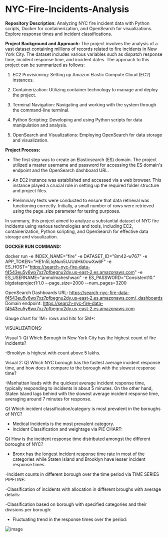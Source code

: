 # NYC-Fire-Incidents-Analysis
**Repository Description:**  Analyzing NYC fire incident data with Python scripts, Docker for containerization, and OpenSearch for visualizations. Explore response times and incident classifications.


**Project Background and Approach:**
The project involves the analysis of a vast dataset containing millions of records related to fire incidents in New York City. The dataset includes various variables such as dispatch response time, incident response time, and incident dates. The approach to this project can be summarized as follows:

1) EC2 Provisioning: Setting up Amazon Elastic Compute Cloud (EC2) instances.

2) Containerization: Utilizing container technology to manage and deploy the project.

3) Terminal Navigation: Navigating and working with the system through the command-line terminal.

4) Python Scripting: Developing and using Python scripts for data manipulation and analysis.

5) OpenSearch and Visualizations: Employing OpenSearch for data storage and visualization.

**Project Process:**

- The first step was to create an Elasticsearch (ES) domain. The project utilized a master username and password for accessing the ES domain's endpoint and the OpenSearch dashboard URL.

- An EC2 instance was established and accessed via a web browser. This instance played a crucial role in setting up the required folder structure and project files.

- Preliminary tests were conducted to ensure that data retrieval was functioning correctly. Initially, a small number of rows were retrieved using the page_size parameter for testing purposes.

In summary, this project aimed to analyze a substantial dataset of NYC fire incidents using various technologies and tools, including EC2, containerization, Python scripting, and OpenSearch for effective data storage and visualization.

**DOCKER RUN COMMAND:**

docker run -e INDEX_NAME="fire" -e DATASET_ID="8m42-w767" -e APP_TOKEN="HE1n5LIqNun5UJUdHk0cwXw6F" -e ES_HOST="https://search-nyc-fire-data-f4543eu5y6wx7xz7pfbegnu2dy.us-east-2.es.amazonaws.com" -e ES_USERNAME="anmolmaheshwari" -e ES_PASSWORD="Consistent10." bigdataproject1:1.0 --page_size=2000 --num_pages=3200


OpenSearch Dashboards URL:
https://search-nyc-fire-data-f4543eu5y6wx7xz7pfbegnu2dy.us-east-2.es.amazonaws.com/_dashboards 
Domain endpoint:
https://search-nyc-fire-data-f4543eu5y6wx7xz7pfbegnu2dy.us-east-2.es.amazonaws.com 
















Gauge chart for 1M+ rows and hits for 5M+:
 

 




  











VISUALIZATIONS:

Visual 1:
Q) Which Borough in New York City has the highest count of fire incidents? 

-Brooklyn is highest with count above 5 lakhs.

 

Visual 2:
Q) Which NYC borough has the fastest average incident response time, and how does it compare to the borough with the slowest response time?

-Manhattan leads with the quickest average incident response time, typically responding to incidents in about 5 minutes. On the other hand, Staten Island lags behind with the slowest average incident response time, averaging around 7 minutes for response.

 




Q) Which incident classification/category is most prevalent in the boroughs of NYC?
- Medical Incidents is the most prevalent category.
- Incident Classification and weightage via PIE CHART:
 
Q) How is the incident response time distributed amongst the different boroughs of NYC?
- Bronx has the longest incident response time rate in most of the categories while Staten Island and Brooklyn have lesser incident response times.
 

-Incident counts in different borough over the time period via TIME SERIES PIPELINE:

 

-Classification of incidents with allocation in different broughs with average details:

 









-Classification based on borough with specified categories and their divisions per borough:

 

- Fluctuating trend in the response times over the period:

 

![image](https://github.com/maheshwarianmol/NYC-Fire-Incidents-Analysis/assets/174846457/16a065a7-7c8a-4245-8fa1-7355d0b4d724)
